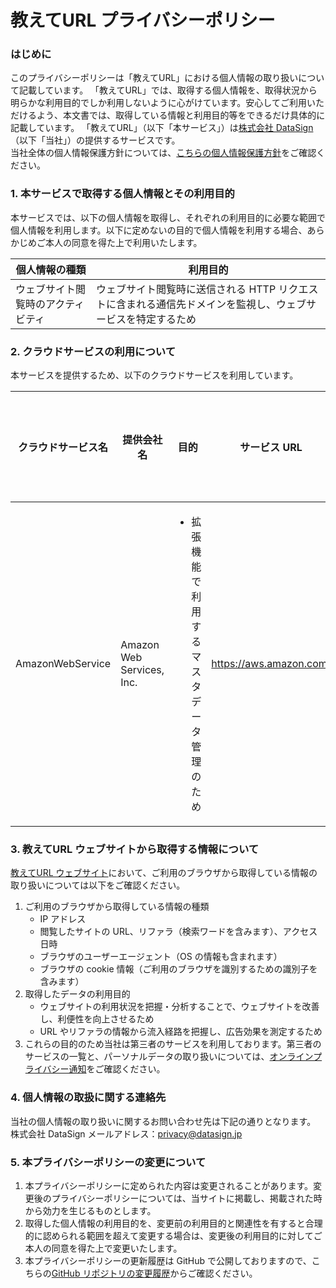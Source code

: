 # 教えてURL プライバシーポリシー

### はじめに

このプライバシーポリシーは「教えてURL」における個人情報の取り扱いについて記載しています。
「教えてURL」では、取得する個人情報を、取得状況から明らかな利用目的でしか利用しないように心がけています。安心してご利用いただけるよう、本文書では、取得している情報と利用目的等をできるだけ具体的に記載しています。
「教えてURL」（以下「本サービス」）は[株式会社 DataSign](https://datasign.jp)（以下「当社」）の提供するサービスです。<br>
当社全体の個人情報保護方針については、[こちらの個人情報保護方針](https://datasign.jp/pii_policy/)をご確認ください。

### 1. 本サービスで取得する個人情報とその利用目的

本サービスでは、以下の個人情報を取得し、それぞれの利用目的に必要な範囲で個人情報を利用します。以下に定めないの目的で個人情報を利用する場合、あらかじめご本人の同意を得た上で利用いたします。

| 個人情報の種類 | 利用目的 |
----|----
| ウェブサイト閲覧時のアクティビティ | ウェブサイト閲覧時に送信される HTTP リクエストに含まれる通信先ドメインを監視し、ウェブサービスを特定するため |

### 2. クラウドサービスの利用について

本サービスを提供するため、以下のクラウドサービスを利用しています。

| クラウドサービス名 | 提供会社名 | 目的 | サービス URL | データを保管・処理する場所 |
---- | ---- | ---- | ---- | ----
| AmazonWebService | Amazon Web Services, Inc. | <ul><li>拡張機能で利用するマスタデータ管理のため</li></ul> | https://aws.amazon.com/ | 日本およびアメリカ |

### 3. 教えてURL ウェブサイトから取得する情報について

[教えてURL ウェブサイト](https://oshiete-url.jp/)において、ご利用のブラウザから取得している情報の取り扱いについては以下をご確認ください。

1. ご利用のブラウザから取得している情報の種類
   - IP アドレス
   - 閲覧したサイトの URL、リファラ（検索ワードを含みます）、アクセス日時
   - ブラウザのユーザーエージェント（OS の情報も含まれます）
   - ブラウザの cookie 情報（ご利用のブラウザを識別するための識別子を含みます）
2. 取得したデータの利用目的
   - ウェブサイトの利用状況を把握・分析することで、ウェブサイトを改善し、利便性を向上させるため
   - URL やリファラの情報から流入経路を把握し、広告効果を測定するため
3. これらの目的のため当社は第三者のサービスを利用しております。第三者のサービスの一覧と、パーソナルデータの取り扱いについては、[オンラインプライバシー通知](https://as.datasign.co/privacy/policy/eb1bbd95-ja)をご確認ください。

### 4. 個人情報の取扱に関する連絡先

当社の個人情報の取り扱いに関するお問い合わせ先は下記の通りとなります。
株式会社 DataSign
メールアドレス：privacy@datasign.jp

### 5. 本プライバシーポリシーの変更について

1. 本プライバシーポリシーに定められた内容は変更されることがあります。変更後のプライバシーポリシーについては、当サイトに掲載し、掲載された時から効力を生じるものとします。
2. 取得した個人情報の利用目的を、変更前の利用目的と関連性を有すると合理的に認められる範囲を超えて変更する場合は、変更後の利用目的に対してご本人の同意を得た上で変更いたします。
3. 本プライバシーポリシーの更新履歴は GitHub で公開しておりますので、こちらの[GitHub リポジトリの変更履歴](https://github.com/datasign-inc/oshiete-url/commits/main/privacy-policy.md)からご確認ください。
